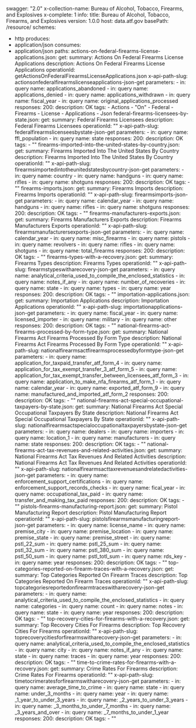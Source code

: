 swagger: "2.0"
x-collection-name: Bureau of Alcohol, Tobacco, Firearms, and Explosives
x-complete: 1
info:
  title: Bureau of Alcohol, Tobacco, Firearms, and Explosives
  version: 1.0.0
host: data.atf.gov
basePath: /resource/
schemes:
- http
produces:
- application/json
consumes:
- application/json
paths:
  actions-on-federal-firearms-license-applications.json:
    get:
      summary: Actions On Federal Firearms License Applications
      description: Actions On Federal Firearms License Applications
      operationId: getActionsOnFederalFirearmsLicenseApplications.json
      x-api-path-slug: actionsonfederalfirearmslicenseapplications-json-get
      parameters:
      - in: query
        name: applications_abandoned
      - in: query
        name: applications_denied
      - in: query
        name: applications_withdrawn
      - in: query
        name: fiscal_year
      - in: query
        name: original_applications_processed
      responses:
        200:
          description: OK
      tags:
      - Actions
      - "On"
      - Federal
      - Firearms
      - License
      - Applications
      - Json
  federal-firearms-licensees-by-state.json:
    get:
      summary: Federal Firearms Licensees
      description: Federal Firearms Licensees
      operationId: ""
      x-api-path-slug: federalfirearmslicenseesbystate-json-get
      parameters:
      - in: query
        name: ffl_population
      - in: query
        name: state
      responses:
        200:
          description: OK
      tags:
      - ""
  firearms-imported-into-the-united-states-by-country.json:
    get:
      summary: Firearms Imported Into The United States By Country
      description: Firearms Imported Into The United States By Country
      operationId: ""
      x-api-path-slug: firearmsimportedintotheunitedstatesbycountry-json-get
      parameters:
      - in: query
        name: country
      - in: query
        name: handguns
      - in: query
        name: rifles
      - in: query
        name: shotguns
      responses:
        200:
          description: OK
      tags:
      - ""
  firearms-imports.json:
    get:
      summary: Firearms Imports
      description: Firearms Imports
      operationId: ""
      x-api-path-slug: firearmsimports-json-get
      parameters:
      - in: query
        name: calendar_year
      - in: query
        name: handguns
      - in: query
        name: rifles
      - in: query
        name: shotguns
      responses:
        200:
          description: OK
      tags:
      - ""
  firearms-manufacturers-exports.json:
    get:
      summary: Firearms Manufacturers Exports
      description: Firearms Manufacturers Exports
      operationId: ""
      x-api-path-slug: firearmsmanufacturersexports-json-get
      parameters:
      - in: query
        name: calendar_year
      - in: query
        name: misc_firearms
      - in: query
        name: pistols
      - in: query
        name: revolvers
      - in: query
        name: rifles
      - in: query
        name: shotguns
      - in: query
        name: total_firearms
      responses:
        200:
          description: OK
      tags:
      - ""
  firearms-types-with-a-recovery.json:
    get:
      summary: Firearms Types
      description: Firearms Types
      operationId: ""
      x-api-path-slug: firearmstypeswitharecovery-json-get
      parameters:
      - in: query
        name: analytical_criteria_used_to_compile_the_enclosed_statistics
      - in: query
        name: notes_if_any
      - in: query
        name: number_of_recoveries
      - in: query
        name: state
      - in: query
        name: types
      - in: query
        name: year
      responses:
        200:
          description: OK
      tags:
      - ""
  importation-applications.json:
    get:
      summary: Importation Applications
      description: Importation Applications
      operationId: ""
      x-api-path-slug: importationapplications-json-get
      parameters:
      - in: query
        name: fiscal_year
      - in: query
        name: licensed_importer
      - in: query
        name: military
      - in: query
        name: other
      responses:
        200:
          description: OK
      tags:
      - ""
  national-firearms-act-firearms-processed-by-form-type.json:
    get:
      summary: National Firearms Act Firearms Processed By Form Type
      description: National Firearms Act Firearms Processed By Form Type
      operationId: ""
      x-api-path-slug: nationalfirearmsactfirearmsprocessedbyformtype-json-get
      parameters:
      - in: query
        name: application_for_taxpaid_transfer_atf_form_4
      - in: query
        name: application_for_tax_exempt_transfer_3_atf_form_5
      - in: query
        name: application_for_tax_exempt_transfer_between_licensees_atf_form_3
      - in: query
        name: application_to_make_nfa_firearms_atf_form_1
      - in: query
        name: calendar_year
      - in: query
        name: exported_atf_form_9
      - in: query
        name: manufactured_and_imported_atf_form_2
      responses:
        200:
          description: OK
      tags:
      - ""
  national-firearms-act-special-occupational-taxpayers-by-state.json:
    get:
      summary: National Firearms Act Special Occupational Taxpayers By State
      description: National Firearms Act Special Occupational Taxpayers By State
      operationId: ""
      x-api-path-slug: nationalfirearmsactspecialoccupationaltaxpayersbystate-json-get
      parameters:
      - in: query
        name: dealers
      - in: query
        name: importers
      - in: query
        name: location_1
      - in: query
        name: manufacturers
      - in: query
        name: state
      responses:
        200:
          description: OK
      tags:
      - ""
  national-firearms-act-tax-revenues-and-related-activities.json:
    get:
      summary: National Firearms Act Tax Revenues And Related Activities
      description: National Firearms Act Tax Revenues And Related Activities
      operationId: ""
      x-api-path-slug: nationalfirearmsacttaxrevenuesandrelatedactivities-json-get
      parameters:
      - in: query
        name: enforcement_support_certifications
      - in: query
        name: enforcement_support_records_checks
      - in: query
        name: fical_year
      - in: query
        name: occupational_tax_paid
      - in: query
        name: transfer_and_making_tax_paid
      responses:
        200:
          description: OK
      tags:
      - ""
  pistols-firearms-manufacturing-report.json:
    get:
      summary: Pistol Manufacturing Report
      description: Pistol Manufacturing Report
      operationId: ""
      x-api-path-slug: pistolsfirearmsmanufacturingreport-json-get
      parameters:
      - in: query
        name: license_name
      - in: query
        name: premise_city
      - in: query
        name: premise_location
      - in: query
        name: premise_state
      - in: query
        name: premise_street
      - in: query
        name: pstl_22_sum
      - in: query
        name: pstl_25_sum
      - in: query
        name: pstl_32_sum
      - in: query
        name: pstl_380_sum
      - in: query
        name: pstl_50_sum
      - in: query
        name: pstl_totl_sum
      - in: query
        name: rds_key
      - in: query
        name: year
      responses:
        200:
          description: OK
      tags:
      - ""
  top-categories-reported-on-firearm-traces-with-a-recovery.json:
    get:
      summary: Top Categories Reported On Firearm Traces
      description: Top Categories Reported On Firearm Traces
      operationId: ""
      x-api-path-slug: topcategoriesreportedonfirearmtraceswitharecovery-json-get
      parameters:
      - in: query
        name: analytical_criteria_used_to_compile_the_enclosed_statistics
      - in: query
        name: categories
      - in: query
        name: count
      - in: query
        name: notes
      - in: query
        name: state
      - in: query
        name: year
      responses:
        200:
          description: OK
      tags:
      - ""
  top-recovery-cities-for-firearms-with-a-recovery.json:
    get:
      summary: Top Recovery Cities For Firearms
      description: Top Recovery Cities For Firearms
      operationId: ""
      x-api-path-slug: toprecoverycitiesforfirearmswitharecovery-json-get
      parameters:
      - in: query
        name: analytical_criteria_used_to_compile_the_enclosed_statistics
      - in: query
        name: city
      - in: query
        name: notes_if_any
      - in: query
        name: state
      - in: query
        name: traces
      - in: query
        name: year
      responses:
        200:
          description: OK
      tags:
      - ""
  time-to-crime-rates-for-firearms-with-a-recovery.json:
    get:
      summary: Crime Rates For Firearms
      description: Crime Rates For Firearms
      operationId: ""
      x-api-path-slug: timetocrimeratesforfirearmswitharecovery-json-get
      parameters:
      - in: query
        name: average_time_to_crime
      - in: query
        name: state
      - in: query
        name: under_3_months
      - in: query
        name: year
      - in: query
        name: _1_year_to_under_3_years
      - in: query
        name: _2_years_to_under_3_years
      - in: query
        name: _3_months_to_under_7_months
      - in: query
        name: _3_years_and_over
      - in: query
        name: _7_months_to_under_1_year
      responses:
        200:
          description: OK
      tags:
      - ""